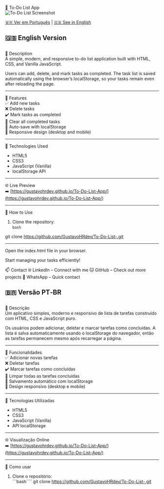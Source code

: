 📝 To-Do List App  
![To-Do List Screenshot](image/print-projeto.png)

[🇧🇷 Ver em Português](#versao-pt-br) | [🇬🇧 See in English](#english-version)

## 🇬🇧 English Version
<a name="english-version"></a>
---

📍 Description  
A simple, modern, and responsive to-do list application built with HTML, CSS, and Vanilla JavaScript.

Users can add, delete, and mark tasks as completed. The task list is saved automatically using the browser’s localStorage, so your tasks remain even after reloading the page.

---

🎯 Features  
✅ Add new tasks  
❌ Delete tasks  
✔️ Mark tasks as completed  
🧼 Clear all completed tasks  
💾 Auto-save with localStorage  
📱 Responsive design (desktop and mobile)

---

🧰 Technologies Used  
- HTML5  
- CSS3  
- JavaScript (Vanilla)  
- localStorage API

---

🌐 Live Preview  
➡️ [https://gustavohrdev.github.io/To-Do-List-App/](https://gustavohrdev.github.io/To-Do-List-App/)

---

🚀 How to Use  
1. Clone the repository:  
```bash```

git clone https://github.com/GustavoHRdev/To-Do-List-.git

---


Open the index.html file in your browser.

Start managing your tasks efficiently!

📫 Contact
🌐 LinkedIn – Connect with me
🐱 GitHub – Check out more projects
📱 WhatsApp – Quick contact


## 🇧🇷 Versão PT‑BR
<a name="versao-pt-br"></a>
---

📍 Descrição  
Um aplicativo simples, moderno e responsivo de lista de tarefas construído com HTML, CSS e JavaScript puro.

Os usuários podem adicionar, deletar e marcar tarefas como concluídas. A lista é salva automaticamente usando o localStorage do navegador, então as tarefas permanecem mesmo após recarregar a página.

---

🎯 Funcionalidades  
✅ Adicionar novas tarefas  
❌ Deletar tarefas  
✔️ Marcar tarefas como concluídas  
🧼 Limpar todas as tarefas concluídas  
💾 Salvamento automático com localStorage  
📱 Design responsivo (desktop e mobile)

---

🧰 Tecnologias Utilizadas  
- HTML5  
- CSS3  
- JavaScript (Vanilla)  
- API localStorage

---

🌐 Visualização Online  
➡️ [https://gustavohrdev.github.io/To-Do-List-App/](https://gustavohrdev.github.io/To-Do-List-App/)

---

🚀 Como usar  
1. Clone o repositório:  
```bash````
git clone https://github.com/GustavoHRdev/To-Do-List-.git

